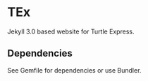 # TEx
Jekyll 3.0 based website for Turtle Express.

## Dependencies
See Gemfile for dependencies or use Bundler.
